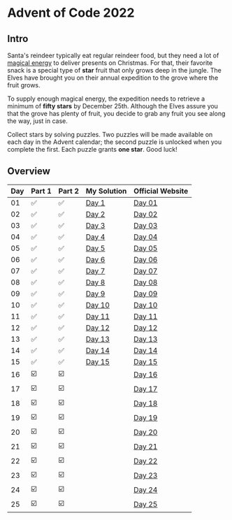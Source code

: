 # Advent of Code 2022

## Intro

Santa's reindeer typically eat regular reindeer food, but they need a lot of
[magical energy](https://adventofcode.com/2018/day/25) to deliver presents on Christmas. For that, their favorite snack 
is a special type of **star** fruit that only grows deep in the jungle. The Elves
have brought you on their annual expedition to the grove where the fruit grows.

To supply enough magical energy, the expedition needs to retrieve a minimum of **fifty stars** by December 25th.
Although the Elves assure you that the grove has plenty of fruit, you decide to grab any fruit you see along the way,
just in case.

Collect stars by solving puzzles. Two puzzles will be made available on each day in the Advent calendar; the second
puzzle is unlocked when you complete the first. Each puzzle grants **one star**. Good luck!

## Overview

| Day | Part 1                  | Part 2                  | My Solution      | Official Website                               | 
|-----|-------------------------|-------------------------|------------------|------------------------------------------------|
| 01  | :white_check_mark:      | :white_check_mark:      | [Day 1](Day1/)   | [Day 01](https://adventofcode.com/2022/day/1)  |
| 02  | :white_check_mark:      | :white_check_mark:      | [Day 2](Day2/)   | [Day 02](https://adventofcode.com/2022/day/2)  |
| 03  | :white_check_mark:      | :white_check_mark:      | [Day 3](Day3/)   | [Day 03](https://adventofcode.com/2022/day/3)  |
| 04  | :white_check_mark:      | :white_check_mark:      | [Day 4](Day4/)   | [Day 04](https://adventofcode.com/2022/day/4)  |
| 05  | :white_check_mark:      | :white_check_mark:      | [Day 5](Day5/)   | [Day 05](https://adventofcode.com/2022/day/5)  |
| 06  | :white_check_mark:      | :white_check_mark:      | [Day 6](Day6/)   | [Day 06](https://adventofcode.com/2022/day/6)  |
| 07  | :white_check_mark:      | :white_check_mark:      | [Day 7](Day7/)   | [Day 07](https://adventofcode.com/2022/day/7)  |
| 08  | :white_check_mark:      | :white_check_mark:      | [Day 8](Day8/)   | [Day 08](https://adventofcode.com/2022/day/8)  |
| 09  | :white_check_mark:      | :white_check_mark:      | [Day 9](Day9/)   | [Day 09](https://adventofcode.com/2022/day/9)  |
| 10  | :white_check_mark:      | :white_check_mark:      | [Day 10](Day10/) | [Day 10](https://adventofcode.com/2022/day/10) |
| 11  | :white_check_mark:      | :white_check_mark:      | [Day 11](Day11/) | [Day 11](https://adventofcode.com/2022/day/11) |
| 12  | :white_check_mark:      | :white_check_mark:      | [Day 12](Day12/) | [Day 12](https://adventofcode.com/2022/day/12) |
| 13  | :white_check_mark:      | :white_check_mark:      | [Day 13](Day13/) | [Day 13](https://adventofcode.com/2022/day/13) |
| 14  | :white_check_mark:      | :white_check_mark:      | [Day 14](Day14/) | [Day 14](https://adventofcode.com/2022/day/14) |
| 15  | :white_check_mark:      | :white_check_mark:      | [Day 15](Day15/) | [Day 15](https://adventofcode.com/2022/day/15) |
| 16  | :ballot_box_with_check: | :ballot_box_with_check: |                  | [Day 16](https://adventofcode.com/2022/day/16) |
| 17  | :ballot_box_with_check: | :ballot_box_with_check: |                  | [Day 17](https://adventofcode.com/2022/day/17) |
| 18  | :ballot_box_with_check: | :ballot_box_with_check: |                  | [Day 18](https://adventofcode.com/2022/day/18) |
| 19  | :ballot_box_with_check: | :ballot_box_with_check: |                  | [Day 19](https://adventofcode.com/2022/day/19) |
| 20  | :ballot_box_with_check: | :ballot_box_with_check: |                  | [Day 20](https://adventofcode.com/2022/day/20) |
| 21  | :ballot_box_with_check: | :ballot_box_with_check: |                  | [Day 21](https://adventofcode.com/2022/day/21) |
| 22  | :ballot_box_with_check: | :ballot_box_with_check: |                  | [Day 22](https://adventofcode.com/2022/day/22) |
| 23  | :ballot_box_with_check: | :ballot_box_with_check: |                  | [Day 23](https://adventofcode.com/2022/day/23) |
| 24  | :ballot_box_with_check: | :ballot_box_with_check: |                  | [Day 24](https://adventofcode.com/2022/day/24) |
| 25  | :ballot_box_with_check: | :ballot_box_with_check: |                  | [Day 25](https://adventofcode.com/2022/day/25) |